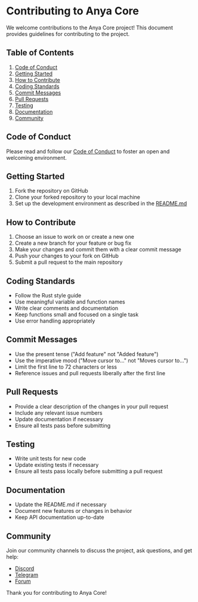 # Contributing to Anya Core

We welcome contributions to the Anya Core project! This document provides guidelines for contributing to the project.

## Table of Contents

1. [Code of Conduct](#code-of-conduct)
2. [Getting Started](#getting-started)
3. [How to Contribute](#how-to-contribute)
4. [Coding Standards](#coding-standards)
5. [Commit Messages](#commit-messages)
6. [Pull Requests](#pull-requests)
7. [Testing](#testing)
8. [Documentation](#documentation)
9. [Community](#community)

## Code of Conduct

Please read and follow our [Code of Conduct](CODE_OF_CONDUCT.md) to foster an open and welcoming environment.

## Getting Started

1. Fork the repository on GitHub
2. Clone your forked repository to your local machine
3. Set up the development environment as described in the [README.md](README.md)

## How to Contribute

1. Choose an issue to work on or create a new one
2. Create a new branch for your feature or bug fix
3. Make your changes and commit them with a clear commit message
4. Push your changes to your fork on GitHub
5. Submit a pull request to the main repository

## Coding Standards

- Follow the Rust style guide
- Use meaningful variable and function names
- Write clear comments and documentation
- Keep functions small and focused on a single task
- Use error handling appropriately

## Commit Messages

- Use the present tense ("Add feature" not "Added feature")
- Use the imperative mood ("Move cursor to..." not "Moves cursor to...")
- Limit the first line to 72 characters or less
- Reference issues and pull requests liberally after the first line

## Pull Requests

- Provide a clear description of the changes in your pull request
- Include any relevant issue numbers
- Update documentation if necessary
- Ensure all tests pass before submitting

## Testing

- Write unit tests for new code
- Update existing tests if necessary
- Ensure all tests pass locally before submitting a pull request

## Documentation

- Update the README.md if necessary
- Document new features or changes in behavior
- Keep API documentation up-to-date

## Community

Join our community channels to discuss the project, ask questions, and get help:

- [Discord](https://discord.gg/anyacore)
- [Telegram](https://t.me/anyacore)
- [Forum](https://forum.anyacore.org)

Thank you for contributing to Anya Core!

